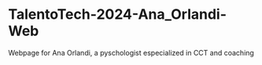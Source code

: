 # TalentoTech-2024-Ana_Orlandi-Web
Webpage for Ana Orlandi, a pyschologist especialized in CCT and coaching
